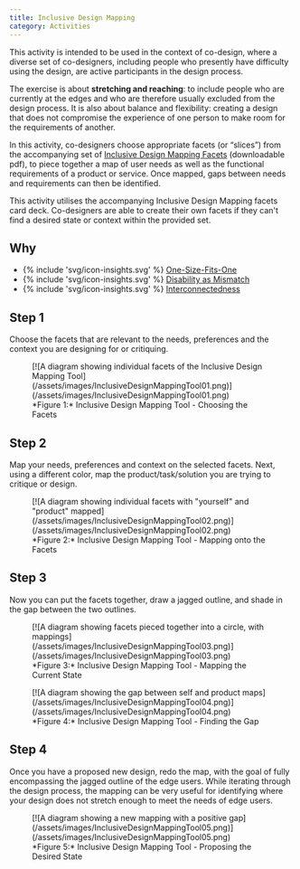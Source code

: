 ```yaml
---
title: Inclusive Design Mapping
category: Activities
---
```


This activity is intended to be used in the context of co-design, where a diverse set of co-designers, including people who presently have difficulty using the design, are active participants in the design process. 

The exercise is about **stretching and reaching**: to include people who are currently at the edges and who are therefore usually excluded from the design process. It is also about balance and flexibility: creating a design that does not compromise the experience of one person to make room for the requirements of another.

In this activity, co-designers choose appropriate facets (or “slices”) from the accompanying set of [Inclusive Design Mapping Facets](/assets/images/InclusiveDesignMappingFacets.pdf) (downloadable pdf), to piece together a map of user needs as well as the functional requirements of a product or service. Once mapped, gaps between needs and requirements can then be identified.

This activity utilises the accompanying Inclusive Design Mapping facets card deck. Co-designers are able to create their own facets if they can't find a desired state or context within the provided set.

## Why

* {% include 'svg/icon-insights.svg' %} [One-Size-Fits-One](/insights/OneSizeFitsOne.html)
* {% include 'svg/icon-insights.svg' %} [Disability as Mismatch](/insights/DisabilityAsMismatch.html)
* {% include 'svg/icon-insights.svg' %} [Interconnectedness](/insights/Interconnectedness.html)

## Step 1

Choose the facets that are relevant to the needs, preferences and the context you are designing for or critiquing.

<figure>
[![A diagram showing individual facets of the Inclusive Design Mapping Tool](/assets/images/InclusiveDesignMappingTool01.png)](/assets/images/InclusiveDesignMappingTool01.png)
<figcaption>
*Figure 1:* Inclusive Design Mapping Tool - Choosing the Facets
</figcaption>
</figure>

## Step 2

Map your needs, preferences and context on the selected facets. Next, using a different color, map the product/task/solution you are trying to critique or design.

<figure>
[![A diagram showing individual facets with "yourself" and "product" mapped](/assets/images/InclusiveDesignMappingTool02.png)](/assets/images/InclusiveDesignMappingTool02.png)
<figcaption>
*Figure 2:* Inclusive Design Mapping Tool - Mapping onto the Facets
</figcaption>
</figure>

## Step 3

Now you can put the facets together, draw a jagged outline, and shade in the gap between the two outlines.

<figure>
[![A diagram showing facets pieced together into a circle, with mappings](/assets/images/InclusiveDesignMappingTool03.png)](/assets/images/InclusiveDesignMappingTool03.png)
<figcaption>
*Figure 3:* Inclusive Design Mapping Tool - Mapping the Current State
</figcaption>
</figure>

<figure>
[![A diagram showing the gap between self and product maps](/assets/images/InclusiveDesignMappingTool04.png)](/assets/images/InclusiveDesignMappingTool04.png)
<figcaption>
*Figure 4:* Inclusive Design Mapping Tool - Finding the Gap
</figcaption>
</figure>

## Step 4

Once you have a proposed new design, redo the map, with the goal of fully encompassing the jagged outline of the edge users. While iterating through the design process, the mapping can be very useful for identifying where your design does not stretch enough to meet the needs of edge users.

<figure>
[![A diagram showing a new mapping with a positive gap](/assets/images/InclusiveDesignMappingTool05.png)](/assets/images/InclusiveDesignMappingTool05.png)
<figcaption>
*Figure 5:* Inclusive Design Mapping Tool - Proposing the Desired State
</figcaption>
</figure>
